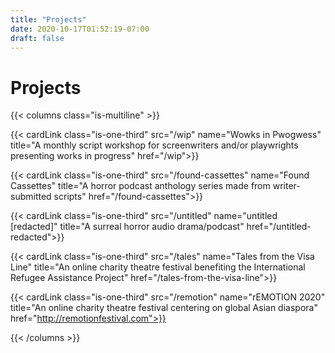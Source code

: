 ```yaml
---
title: "Projects"
date: 2020-10-17T01:52:19-07:00
draft: false
---
```


# Projects

{{< columns class="is-multiline" >}}

{{< cardLink 
    class="is-one-third"
    src="/wip" 
    name="Wowks in Pwogwess" 
    title="A monthly script workshop for screenwriters and/or playwrights presenting works in progress"
    href="/wip">}}

{{< cardLink 
    class="is-one-third"
    src="/found-cassettes" 
    name="Found Cassettes" 
    title="A horror podcast anthology series made from writer-submitted scripts"
    href="/found-cassettes">}}

{{< cardLink 
    class="is-one-third"
    src="/untitled" 
    name="untitled [redacted]" 
    title="A surreal horror audio drama/podcast" 
    href="/untitled-redacted">}}

{{< cardLink 
    class="is-one-third"
    src="/tales" 
    name="Tales from the Visa Line"
    title="An online charity theatre festival benefiting the International Refugee Assistance Project"
    href="/tales-from-the-visa-line">}}

{{< cardLink 
    class="is-one-third"
    src="/remotion" 
    name="rEMOTION 2020"
    title="An online charity theatre festival centering on global Asian diaspora"
    href="http://remotionfestival.com">}}

{{< /columns >}}
